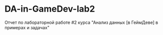 # DA-in-GameDev-lab2
Отчет по лабораторной работе #2 курса "Анализ данных [в ГеймДеве] в примерах и задачах"
